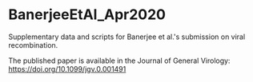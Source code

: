 # BanerjeeEtAl_Apr2020
Supplementary data and scripts for Banerjee et al.'s submission on viral recombination.

The published paper is available in the Journal of General Virology:
https://doi.org/10.1099/jgv.0.001491
